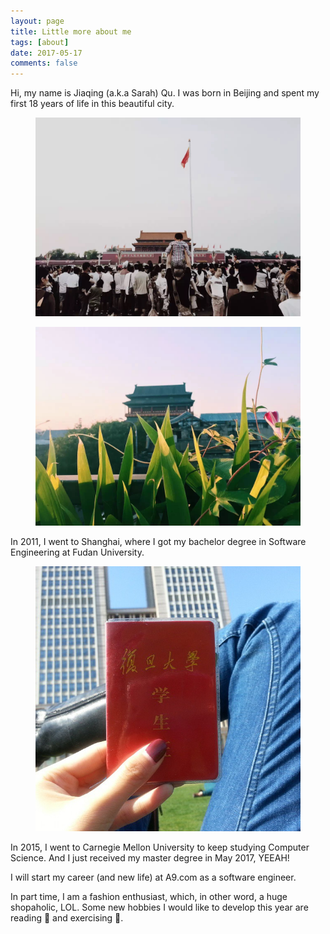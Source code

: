 ```yaml
---
layout: page
title: Little more about me
tags: [about]
date: 2017-05-17
comments: false
---
```


Hi, my name is Jiaqing (a.k.a Sarah) Qu. I was born in Beijing and spent my first 18 years of life in this beautiful city. 

<figure>
	<a href="/images/beijing_1.jpg"><img src="/images/beijing_1.jpg"></a>
</figure>

<figure>
	<a href="/images/beijing_2.jpg"><img src="/images/beijing_2.jpg"></a>
</figure>


In 2011, I went to Shanghai, where I got my bachelor degree in Software Engineering at Fudan University.

<figure>
	<a href="/images/fudan.jpg"><img src="/images/fudan.jpg"></a>
</figure>

In 2015, I went to Carnegie Mellon University to keep studying Computer Science. And I just received my master degree in May 2017, YEEAH!

I will start my career (and new life) at A9.com as a software engineer. 

In part time, I am a fashion enthusiast, which, in other word, a huge shopaholic, LOL. Some new hobbies I would like to develop this year are reading 📖 and exercising 🏃. 



